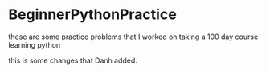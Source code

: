 # BeginnerPythonPractice
these are some practice problems that I worked on taking a 100 day course learning python

this is some changes that Danh added.
